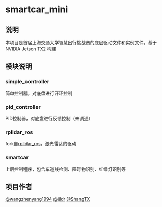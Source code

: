 # smartcar_mini
## 说明
本项目是首届上海交通大学智慧出行挑战赛的底层驱动文件和实例文件，基于NVIDIA Jetson TX2 构建
## 模块说明
### simple_controller
简单控制器，对底盘进行开环控制
### pid_controller
PID控制器，对底盘进行反馈控制（未调通）
### rplidar_ros
fork自[rplidar_ros](https://github.com/Slamtec/rplidar_ros)，激光雷达的驱动
### smartcar
上层控制程序，包含车道线检测、障碍物识别、红绿灯识别等
## 项目作者 
[@wangzhenyang1994](https://github.com/wangzhenyang1994) [@jjldr](https://github.com/jjldr) [@ShangTX](https://github.com/ShangTX)  